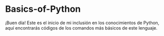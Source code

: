 # Basics-of-Python

¡Buen día! Este es el inicio de mi inclusión en los conocimientos de Python, aquí encontrarás códigos de los comandos más básicos de este lenguaje.
